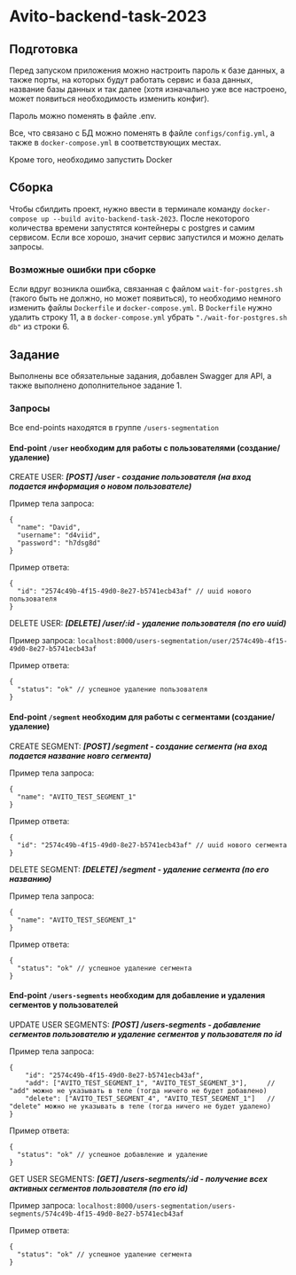 # Avito-backend-task-2023

## Подготовка

Перед запуском приложения можно настроить пароль к базе данных, а также порты, на которых будут работать сервис и база данных, название базы данных и так далее (хотя изначально уже все настроено, может появиться необходимость изменить конфиг). 

Пароль можно поменять в файле .env.

Все, что связано с БД можно поменять в файле ```configs/config.yml```, а также в ```docker-compose.yml``` в соответствующих местах.

Кроме того, необходимо запустить Docker

## Сборка

Чтобы сбилдить проект, нужно ввести в терминале команду ```docker-compose up --build avito-backend-task-2023```. После некоторого количества времени запустятся контейнеры с postgres и самим сервисом. Если все хорошо, значит сервис запустился и можно делать запросы.

### Возможные ошибки при сборке

Если вдруг возникла ошибка, связанная с файлом ```wait-for-postgres.sh``` (такого быть не должно, но может появиться), то необходимо немного изменить файлы ```Dockerfile``` и ```docker-compose.yml```. В ```Dockerfile``` нужно удалить строку 11, а в ```docker-compose.yml``` убрать ```"./wait-for-postgres.sh db"``` из строки 6.

## Задание

Выполнены все обязательные задания, добавлен Swagger для API, а также выполнено дополнительное задание 1.

### Запросы

Все end-points находятся в группе ```/users-segmentation```

#### End-point ```/user``` необходим для работы с пользователями (создание/удаление)

CREATE USER: ***[POST] /user - создание пользователя (на вход подается информация о новом пользователе)***

Пример тела запроса:
```
{
  "name": "David",
  "username": "d4viid",
  "password": "h7dsg8d"
}
```

Пример ответа:
```
{
  "id": "2574c49b-4f15-49d0-8e27-b5741ecb43af" // uuid нового пользователя
}
```

DELETE USER: ***[DELETE] /user/:id - удаление пользователя (по его uuid)***

Пример запроса: ```localhost:8000/users-segmentation/user/2574c49b-4f15-49d0-8e27-b5741ecb43af```

Пример ответа:
```
{
  "status": "ok" // успешное удаление пользователя
}
```

#### End-point ```/segment``` необходим для работы с сегментами (создание/удаление)

CREATE SEGMENT: ***[POST] /segment - создание сегмента (на вход подается название новго сегмента)***

Пример тела запроса:
```
{
  "name": "AVITO_TEST_SEGMENT_1"
}
```

Пример ответа:
```
{
  "id": "2574c49b-4f15-49d0-8e27-b5741ecb43af" // uuid нового сегмента
}
```

DELETE SEGMENT: ***[DELETE] /segment - удаление сегмента (по его названию)***

Пример тела запроса:
```
{
  "name": "AVITO_TEST_SEGMENT_1"
}
```

Пример ответа:
```
{
  "status": "ok" // успешное удаление сегмента
}
```

#### End-point ```/users-segments``` необходим для добавление и удаления сегментов у пользователей

UPDATE USER SEGMENTS: ***[POST] /users-segments - добавление сегментов пользователю и удаление сегментов у пользователя по id***

Пример тела запроса:
```
{
    "id": "2574c49b-4f15-49d0-8e27-b5741ecb43af",
    "add": ["AVITO_TEST_SEGMENT_1", "AVITO_TEST_SEGMENT_3"],     // "add" можно не указывать в теле (тогда ничего не будет добавлено)
    "delete": ["AVITO_TEST_SEGMENT_4", "AVITO_TEST_SEGMENT_1"]   // "delete" можно не указывать в теле (тогда ничего не будет удалено)
}
```

Пример ответа:
```
{
  "status": "ok" // успешное добавление и удаление
}
```

GET USER SEGMENTS: ***[GET] /users-segments/:id - получение всех активных сегментов пользователя (по его id)***

Пример запроса: ```localhost:8000/users-segmentation/users-segments/574c49b-4f15-49d0-8e27-b5741ecb43af```

Пример ответа:
```
{
  "status": "ok" // успешное удаление сегмента
}
```
